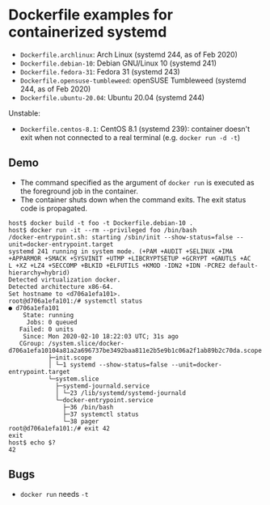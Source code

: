 # Dockerfile examples for containerized systemd

* `Dockerfile.archlinux`: Arch Linux (systemd 244, as of Feb 2020)
* `Dockerfile.debian-10`: Debian GNU/Linux 10 (systemd 241)
* `Dockerfile.fedora-31`: Fedora 31 (systemd 243)
* `Dockerfile.opensuse-tumbleweed`: openSUSE Tumbleweed (systemd 244, as of Feb 2020)
* `Dockerfile.ubuntu-20.04`: Ubuntu 20.04 (systemd 244)

Unstable:
* `Dockerfile.centos-8.1`: CentOS 8.1 (systemd 239): container doesn't exit when not connected to a real terminal (e.g. `docker run -d -t`)

## Demo

* The command specified as the argument of `docker run` is executed as the foreground job in the container.
* The container shuts down when the command exits. The exit status code is propagated.

```console
host$ docker build -t foo -t Dockerfile.debian-10 .
host$ docker run -it --rm --privileged foo /bin/bash
/docker-entrypoint.sh: starting /sbin/init --show-status=false --unit=docker-entrypoint.target
systemd 241 running in system mode. (+PAM +AUDIT +SELINUX +IMA +APPARMOR +SMACK +SYSVINIT +UTMP +LIBCRYPTSETUP +GCRYPT +GNUTLS +AC
L +XZ +LZ4 +SECCOMP +BLKID +ELFUTILS +KMOD -IDN2 +IDN -PCRE2 default-hierarchy=hybrid)
Detected virtualization docker.
Detected architecture x86-64.
Set hostname to <d706a1efa101>.
root@d706a1efa101:/# systemctl status
● d706a1efa101
    State: running
     Jobs: 0 queued
   Failed: 0 units
    Since: Mon 2020-02-10 18:22:03 UTC; 31s ago
   CGroup: /system.slice/docker-d706a1efa10104a81a2a696737be3492baa811e2b5e9b1c06a2f1ab89b2c70da.scope
           ├─init.scope
           │ └─1 systemd --show-status=false --unit=docker-entrypoint.target
           └─system.slice
             ├─systemd-journald.service
             │ └─23 /lib/systemd/systemd-journald
             └─docker-entrypoint.service
               ├─36 /bin/bash
               ├─37 systemctl status
               └─38 pager
root@d706a1efa101:/# exit 42
exit
host$ echo $?
42
```

## Bugs
* `docker run` needs `-t`
